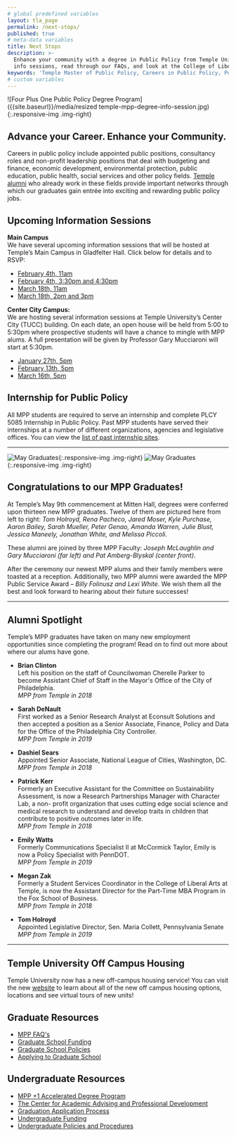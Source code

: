 ```yaml
---
# global predefined variables
layout: tla_page
permalink: /next-stops/
published: true
# meta-data variables
title: Next Stops
description: >-
  Enhance your community with a degree in Public Policy from Temple University! Learn about our upcoming 
  info sessions, read through our FAQs, and look at the College of Liberal Arts’ other resources. 
keywords: 'Temple Master of Public Policy, Careers in Public Policy, Public Policy Jobs'
# custom variables
---
```

![Four Plus One Public Policy Degree Program]({{site.baseurl}}/media/resized temple-mpp-degree-info-session.jpg){:.responsive-img .img-right}
## Advance your Career. Enhance your Community.
Careers in public policy include appointed public positions, consultancy roles and non-profit leadership positions that deal with budgeting and finance, economic development, environmental protection, public education, public health, social services and other policy fields. [Temple alumni](http://www.alumni.temple.edu/s/705/alumni/16/interior.aspx?sid=705&gid=1&pgid=3703) who already work in these fields provide important networks through which our graduates gain entrée into exciting and rewarding public policy jobs.

## Upcoming Information Sessions
**Main Campus**<br>
We have several upcoming information sessions that will be hosted at Temple’s Main Campus in Gladfelter Hall. Click below for details and to RSVP:

- [February 4th, 11am](https://events.temple.edu/mpp-info-session-1)
- [February 4th, 3:30pm and 4:30pm](https://events.temple.edu/mpp-info-session-2)
- [March 18th, 11am](https://events.temple.edu/mpp-info-session-5)
- [March 18th, 2pm and 3pm](https://events.temple.edu/mpp-info-session-6)


**Center City Campus:**<br>
We are hosting several information sessions at Temple University’s Center City (TUCC) building. On each date, an open house will be held from 5:00 to 5:30pm where prospective students will have a chance to mingle with MPP alums. A full presentation will be given by Professor Gary Mucciaroni will start at 5:30pm. 

- [January 27th, 5pm](https://events.temple.edu/mpp-info-session-0) 
- [February 13th, 5pm](https://events.temple.edu/mpp-info-session-3)
- [March 16th, 5pm](https://events.temple.edu/mpp-info-session-4)

## Internship for Public Policy
All MPP students are required to serve an internship and complete PLCY 5085 Internship in Public Policy. Past MPP students have served their internships at a number of different organizations, agencies and legislative offices. You can view the [list of past internship sites](https://templeu.instructure.com/courses/49566/pages/past-internships?module_item_id=1524968). 

___

![May Graduates]({{site.baseurl}}/media/resized4S19_grads.jpg){:.responsive-img .img-right}
![May Graduates]({{site.baseurl}}/media/resized3S19_awards.jpg){:.responsive-img .img-right}
## Congratulations to our MPP Graduates!
At Temple’s May 9th commencement at Mitten Hall, degrees were conferred upon thirteen new MPP graduates. Twelve of them are pictured here from left to right: _Tom Holroyd, Rena Pacheco, Jared Moser, Kyle Purchase, Aaron Bailey, Sarah Mueller, Peter Genao, Amanda Warren, Julie Blust, Jessica Maneely, Jonathan White, and Melissa Piccoli_.

These alumni are joined by three MPP Faculty: _Joseph McLaughlin and Gary Mucciaroni (far left) and Pat Amberg-Blyskal (center front)_.

After the ceremony our newest MPP alums and their family members were toasted at a reception. Additionally, two MPP alumni were awarded the MPP Public Service Award – _Billy Folinusz and Lexi White_. We wish them all the best and look forward to hearing about their future successes!

___

## Alumni Spotlight
Temple’s MPP graduates have taken on many new employment opportunities since completing the program! Read on to find out more about where our alums have gone.

- **Brian Clinton**<br/>
Left his position on the staff of Councilwoman Cherelle Parker to become Assistant Chief of Staff in the Mayor's Office of the City of Philadelphia.<br/>
_MPP from Temple in 2018_<br/>
	
- **Sarah DeNault**<br/>
First worked as a Senior Research Analyst at Econsult Solutions and then accepted a position as a Senior Associate, Finance, Policy and Data for the Office of the Philadelphia City Controller.<br>
_MPP from Temple in 2019_<br/>

- **Dashiel Sears**<br/>
Appointed Senior Associate, National League of Cities, Washington, DC.<br/>
 _MPP from Temple in 2018_<br/>
	
- **Patrick Kerr**<br/>
Formerly an Executive Assistant for the Committee on Sustainability Assessment, is now a Research Partnerships Manager with Character Lab, a non- profit organization that uses cutting edge social science and medical research to understand and develop traits in children that contribute to positive outcomes later in life.<br/>
_MPP from Temple in 2018_<br/>
	
- **Emily Watts**<br/>
Formerly Communications Specialist II at McCormick Taylor, Emily is now a Policy Specialist with PennDOT.<br/>
_MPP from Temple in 2019_<br/>
	
- **Megan Zak**<br/>
Formerly a Student Services Coordinator in the College of Liberal Arts at Temple, is now the Assistant Director for the Part-Time MBA   Program in the Fox School of Business.<br/>
_MPP from Temple in 2018_<br/>  
	
- **Tom Holroyd**<br/>
Appointed Legislative Director, Sen. Maria Collett, Pennsylvania Senate<br/>
_MPP from Temple in 2019_<br/>   
	
___

## Temple University Off Campus Housing
Temple University now has a new off-campus housing service! You can visit the new [website](https://offcampus.temple.edu/) to learn about all of the new off campus housing options, locations and see virtual tours of new units! 

## Graduate Resources
- [MPP FAQ's](https://drive.google.com/file/d/19pzVGbSk0gU-cdCZY6rsVBoropeszuR3/view?usp=sharing)
- [Graduate School Funding](https://sfs.temple.edu/apply/graduate-students)
- [Graduate School Policies](https://bulletin.temple.edu/graduate/graduate-policies/)
- [Applying to Graduate School](http://www.temple.edu/grad/admissions/howtoapply.htm)

## Undergraduate Resources
- [MPP +1 Accelerated Degree Program](https://liberalarts.temple.edu/ba-political-science-ms-public-policy)
- [The Center for Academic Advising and Professional Development](https://liberalarts.temple.edu/advising)
- [Graduation Application Process](http://www.temple.edu/registrar/students/graduation)
- [Undergraduate Funding](http://sfs.temple.edu/)
- [Undergraduate Policies and Procedures](http://bulletin.temple.edu/undergraduate/academic-policies/)
